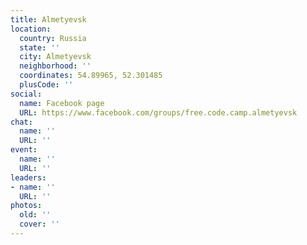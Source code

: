 ```yaml
---
title: Almetyevsk
location:
  country: Russia
  state: ''
  city: Almetyevsk
  neighborhood: ''
  coordinates: 54.89965, 52.301485
  plusCode: ''
social:
  name: Facebook page
  URL: https://www.facebook.com/groups/free.code.camp.almetyevsk
chat:
  name: ''
  URL: ''
event:
  name: ''
  URL: ''
leaders:
- name: ''
  URL: ''
photos:
  old: ''
  cover: ''
---
```

